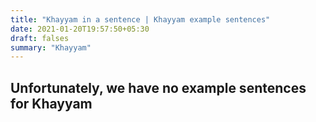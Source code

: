 ```yaml
---
title: "Khayyam in a sentence | Khayyam example sentences"
date: 2021-01-20T19:57:50+05:30
draft: falses
summary: "Khayyam"
---
```

## Unfortunately, we have no example sentences for Khayyam                 
